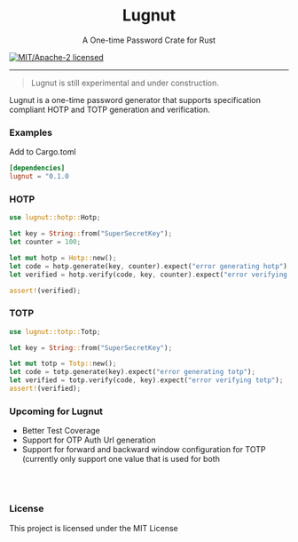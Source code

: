 <!-- <p align="center"><img src="logo.png" /></p> -->

<h1 align="center"> Lugnut </h1>

<p align="center"> A One-time Password Crate for Rust</p>

<!-- [![crates.io](https://img.shields.io/crates/v/lugnut.svg)](https://crates.io/crates/reqwest)
[![Documentation](https://docs.rs/reqwest/badge.svg)](https://docs.rs/lugnut) -->
[![MIT/Apache-2 licensed](https://img.shields.io/crates/l/reqwest.svg)](./LICENSE-APACHE)
<!-- [![CI](https://github.com/jayhelton/lugnut/workflows/CI/badge.svg)](https://github.com/seanmonstar/reqwest/actions?query=workflow%3ACI) -->


<hr/>

> Lugnut is still experimental and under construction.

Lugnut is a one-time password generator that supports specification compliant HOTP and TOTP generation and verification. 

<h3> Examples </h3>

<p>Add to Cargo.toml</p>

```toml
[dependencies]
lugnut = "0.1.0
```


<h3> HOTP </h3>

```rust
use lugnut::hotp::Hotp;

let key = String::from("SuperSecretKey");
let counter = 100;

let mut hotp = Hotp::new();
let code = hotp.generate(key, counter).expect("error generating hotp");
let verified = hotp.verify(code, key, counter).expect("error verifying hotp");

assert!(verified);
```
<h3> TOTP </h3>

```rust
use lugnut::totp::Totp;

let key = String::from("SuperSecretKey");

let mut totp = Totp::new();
let code = totp.generate(key).expect("error generating totp");
let verified = totp.verify(code, key).expect("error verifying totp");
assert!(verified);
```

<h3> Upcoming for Lugnut</h3>
<ul>
  <li>Better Test Coverage</li>
  <li>Support for OTP Auth Url generation</li>
  <li>Support for forward and backward window configuration for TOTP (currently only support one value that is used for both</li>
</ul>

<br/><br/>
<h3>License</h3>
This project is licensed under the MIT License
